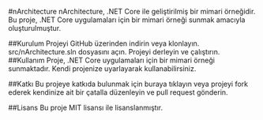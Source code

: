 #nArchitecture
nArchitecture, .NET Core ile geliştirilmiş bir mimari örneğidir. Bu proje, .NET Core uygulamaları için bir mimari örneği sunmak amacıyla oluşturulmuştur.

##Kurulum
Projeyi GitHub üzerinden indirin veya klonlayın.
src/nArchitecture.sln dosyasını açın.
Projeyi derleyin ve çalıştırın.
##Kullanım
Proje, .NET Core uygulamaları için bir mimari örneği sunmaktadır. Kendi projenize uyarlayarak kullanabilirsiniz.

##Katkı
Bu projeye katkıda bulunmak için buraya tıklayın veya projeyi fork ederek kendinize ait bir çatalla düzenleyin ve pull request gönderin.

##Lisans
Bu proje MIT lisansı ile lisanslanmıştır.
